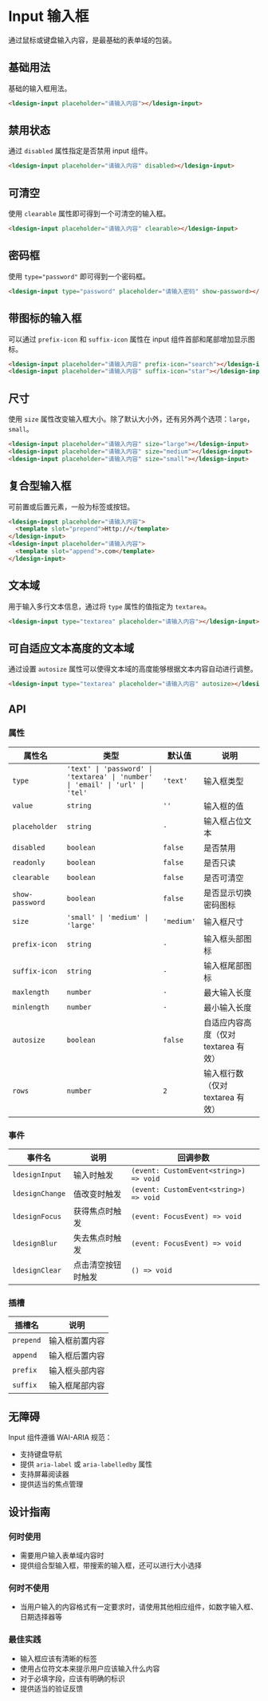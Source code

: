 # Input 输入框

通过鼠标或键盘输入内容，是最基础的表单域的包装。

## 基础用法

基础的输入框用法。

<div class="demo-container">
  <ldesign-input placeholder="请输入内容"></ldesign-input>
</div>

```html
<ldesign-input placeholder="请输入内容"></ldesign-input>
```

## 禁用状态

通过 `disabled` 属性指定是否禁用 input 组件。

<div class="demo-container">
  <ldesign-input placeholder="请输入内容" disabled></ldesign-input>
</div>

```html
<ldesign-input placeholder="请输入内容" disabled></ldesign-input>
```

## 可清空

使用 `clearable` 属性即可得到一个可清空的输入框。

<div class="demo-container">
  <ldesign-input placeholder="请输入内容" clearable></ldesign-input>
</div>

```html
<ldesign-input placeholder="请输入内容" clearable></ldesign-input>
```

## 密码框

使用 `type="password"` 即可得到一个密码框。

<div class="demo-container">
  <ldesign-input type="password" placeholder="请输入密码" show-password></ldesign-input>
</div>

```html
<ldesign-input type="password" placeholder="请输入密码" show-password></ldesign-input>
```

## 带图标的输入框

可以通过 `prefix-icon` 和 `suffix-icon` 属性在 input 组件首部和尾部增加显示图标。

<div class="demo-container">
  <ldesign-input placeholder="请输入内容" prefix-icon="search"></ldesign-input>
  <ldesign-input placeholder="请输入内容" suffix-icon="star"></ldesign-input>
</div>

```html
<ldesign-input placeholder="请输入内容" prefix-icon="search"></ldesign-input>
<ldesign-input placeholder="请输入内容" suffix-icon="star"></ldesign-input>
```

## 尺寸

使用 `size` 属性改变输入框大小。除了默认大小外，还有另外两个选项：`large`，`small`。

<div class="demo-container">
  <ldesign-input placeholder="请输入内容" size="large"></ldesign-input>
  <ldesign-input placeholder="请输入内容" size="medium"></ldesign-input>
  <ldesign-input placeholder="请输入内容" size="small"></ldesign-input>
</div>

```html
<ldesign-input placeholder="请输入内容" size="large"></ldesign-input>
<ldesign-input placeholder="请输入内容" size="medium"></ldesign-input>
<ldesign-input placeholder="请输入内容" size="small"></ldesign-input>
```

## 复合型输入框

可前置或后置元素，一般为标签或按钮。

<div class="demo-container">
  <ldesign-input placeholder="请输入内容">
    <template slot="prepend">Http://</template>
  </ldesign-input>
  <ldesign-input placeholder="请输入内容">
    <template slot="append">.com</template>
  </ldesign-input>
</div>

```html
<ldesign-input placeholder="请输入内容">
  <template slot="prepend">Http://</template>
</ldesign-input>
<ldesign-input placeholder="请输入内容">
  <template slot="append">.com</template>
</ldesign-input>
```

## 文本域

用于输入多行文本信息，通过将 `type` 属性的值指定为 `textarea`。

<div class="demo-container">
  <ldesign-input type="textarea" placeholder="请输入内容"></ldesign-input>
</div>

```html
<ldesign-input type="textarea" placeholder="请输入内容"></ldesign-input>
```

## 可自适应文本高度的文本域

通过设置 `autosize` 属性可以使得文本域的高度能够根据文本内容自动进行调整。

<div class="demo-container">
  <ldesign-input type="textarea" placeholder="请输入内容" autosize></ldesign-input>
</div>

```html
<ldesign-input type="textarea" placeholder="请输入内容" autosize></ldesign-input>
```

## API

### 属性

| 属性名 | 类型 | 默认值 | 说明 |
|--------|------|--------|------|
| `type` | `'text' \| 'password' \| 'textarea' \| 'number' \| 'email' \| 'url' \| 'tel'` | `'text'` | 输入框类型 |
| `value` | `string` | `''` | 输入框的值 |
| `placeholder` | `string` | `-` | 输入框占位文本 |
| `disabled` | `boolean` | `false` | 是否禁用 |
| `readonly` | `boolean` | `false` | 是否只读 |
| `clearable` | `boolean` | `false` | 是否可清空 |
| `show-password` | `boolean` | `false` | 是否显示切换密码图标 |
| `size` | `'small' \| 'medium' \| 'large'` | `'medium'` | 输入框尺寸 |
| `prefix-icon` | `string` | `-` | 输入框头部图标 |
| `suffix-icon` | `string` | `-` | 输入框尾部图标 |
| `maxlength` | `number` | `-` | 最大输入长度 |
| `minlength` | `number` | `-` | 最小输入长度 |
| `autosize` | `boolean` | `false` | 自适应内容高度（仅对 textarea 有效） |
| `rows` | `number` | `2` | 输入框行数（仅对 textarea 有效） |

### 事件

| 事件名 | 说明 | 回调参数 |
|--------|------|----------|
| `ldesignInput` | 输入时触发 | `(event: CustomEvent<string>) => void` |
| `ldesignChange` | 值改变时触发 | `(event: CustomEvent<string>) => void` |
| `ldesignFocus` | 获得焦点时触发 | `(event: FocusEvent) => void` |
| `ldesignBlur` | 失去焦点时触发 | `(event: FocusEvent) => void` |
| `ldesignClear` | 点击清空按钮时触发 | `() => void` |

### 插槽

| 插槽名 | 说明 |
|--------|------|
| `prepend` | 输入框前置内容 |
| `append` | 输入框后置内容 |
| `prefix` | 输入框头部内容 |
| `suffix` | 输入框尾部内容 |

## 无障碍

Input 组件遵循 WAI-ARIA 规范：

- 支持键盘导航
- 提供 `aria-label` 或 `aria-labelledby` 属性
- 支持屏幕阅读器
- 提供适当的焦点管理

## 设计指南

### 何时使用

- 需要用户输入表单域内容时
- 提供组合型输入框，带搜索的输入框，还可以进行大小选择

### 何时不使用

- 当用户输入的内容格式有一定要求时，请使用其他相应组件，如数字输入框、日期选择器等

### 最佳实践

- 输入框应该有清晰的标签
- 使用占位符文本来提示用户应该输入什么内容
- 对于必填字段，应该有明确的标识
- 提供适当的验证反馈
